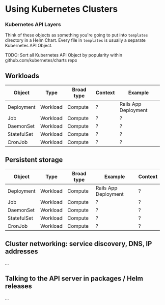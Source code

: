 # Using Kubernetes Clusters

### Kubernetes API Layers

Think of these objects as something you're going to put into `templates` directory in a Helm Chart. Every file in `templates` is usually a separate Kubernetes API Object.

TODO: Sort all Kubernetes API Object by popularity within github.com/kubernetes/charts repo

##  Workloads

| Object | Type | Broad type | Context | Example |
| --- | --- | --- | --- | --- |
| Deployment | Workload | Compute | ? | Rails App Deployment |
| Job | Workload | Compute | ? | ? |
| DaemonSet | Workload | Compute | ? | ? |
| StatefulSet | Workload | Compute | ? | ? |
| CronJob | Workload | Compute | ? | ? |

## Persistent storage

| Object | Type | Broad type | Example | Context |
| --- | --- | --- | --- | --- |
| Deployment | Workload | Compute | Rails App Deployment | ? |
| Job | Workload | Compute | ? | ? |
| DaemonSet | Workload | Compute | ? | ? |
| StatefulSet | Workload | Compute | ? | ? |
| CronJob | Workload | Compute | ? | ? |

## Cluster networking: service discovery, DNS, IP addresses

...

## Talking to the API server in packages / Helm releases

...

